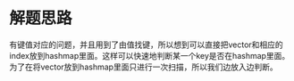 # 解题思路

有键值对应的问题，并且用到了由值找键，所以想到可以直接把vector和相应的index放到hashmap里面。这样可以快速地判断某一个key是否在hashmap里面。
为了在将vector放到hashmap里面只进行一次扫描，所以我们边放入边判断。